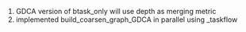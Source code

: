1. GDCA version of btask_only will use depth as merging metric
2. implemented build_coarsen_graph_GDCA in parallel using _taskflow 
